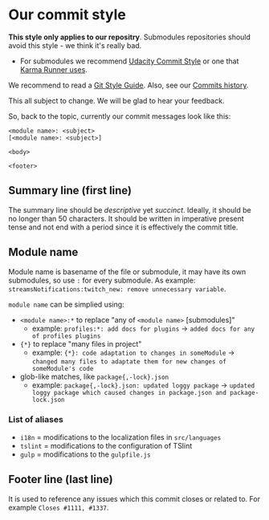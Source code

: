 # Our commit style

**This style only applies to our repositry**. Submodules repositories should avoid this style - we think it's really bad.

- For submodules we recommend [Udacity Commit Style](https://udacity.github.io/git-styleguide/) or one that [Karma Runner uses](https://karma-runner.github.io/2.0/dev/git-commit-msg.html).

We recommend to read a [Git Style Guide](https://github.com/agis/git-style-guide#messages). Also, see our [Commits history](/commits).

This all subject to change. We will be glad to hear your feedback.

So, back to the topic, currently our commit messages look like this:

```
<module name>: <subject>
[<module name>: <subject>]

<body>

<footer>
```

## Summary line (first line)

The summary line should be *descriptive* yet *succinct*. Ideally, it should be no longer than 50 characters. It should be written in imperative present tense and not end with a period since it is effectively the commit title.

## Module name

Module name is basename of the file or submodule, it may have its own submodules, so use `:` for every submodule. As example: `streamsNotifications:twitch_new: remove unnecessary variable`.

`module name` can be simplied using:

- `<module name>:*` to replace "any of `<module name>` [submodules]"
  - example: `profiles:*: add docs for plugins` -> `added docs for any of profiles plugins`
- `{*}` to replace "many files in project"
  - example: `{*}: code adaptation to changes in someModule` -> `changed many files to adaptate them for new changes of someModule's code`
- glob-like matches, like `package{,-lock}.json`
  - example: `package{,-lock}.json: updated loggy package` -> `updated loggy package which caused changes in package.json and package-lock.json`

### List of aliases

- `i18n` = modifications to the localization files in `src/languages`
- `tslint` = modifications to the configuration of TSlint
- `gulp` = modifications to the `gulpfile.js`

## Footer line (last line)

It is used to reference any issues which this commit closes or related to. For example `Closes #1111, #1337`.
